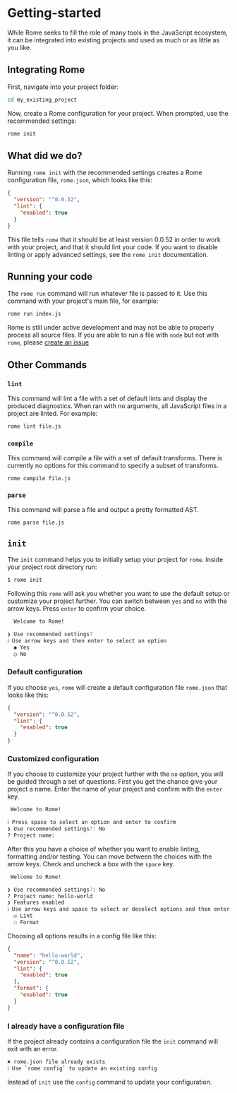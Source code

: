 # Getting-started

While Rome seeks to fill the role of many tools in the JavaScript
ecosystem, it can be integrated into existing projects and used
as much or as little as you like.

## Integrating Rome

First, navigate into your project folder:

```bash
cd my_existing_project
```

Now, create a Rome configuration for your project. When prompted,
use the recommended settings:

```bash
rome init
```

## What did we do?

Running `rome init` with the recommended settings creates a Rome
configuration file, `rome.json`, which looks like this:

```json
{
  "version": "^0.0.52",
  "lint": {
    "enabled": true
  }
}
```

This file tells `rome` that it should be at least version 0.0.52
in order to work with your project, and that it should lint your code.
If you want to disable linting or apply advanced settings, see
the `rome init` documentation.

## Running your code

The `rome run` command will run whatever file is passed to
it. Use this command with your project's main file, for example:

```bash
rome run index.js
```

Rome is still under active development and may not be able to properly
process all source files. If you are able to run a file with `node` but
not with `rome`, please [create an issue](https://github.com/romejs/rome/issues/new?labels=bug&template=01_bug.md&title=)

## Other Commands

### `lint`

This command will lint a file with a set of default lints and display the produced diagnostics.
When ran with no arguments, all JavaScript files in a project are linted. For example:

```bash
rome lint file.js
```

### `compile`

This command will compile a file with a set of default transforms. There is currently no options for this command to specify a subset of transforms.

```
rome compile file.js
```

### `parse`

This command will parse a file and output a pretty formatted AST.

```
rome parse file.js
```


## `init`

The `init` command helps you to initially setup your project for `rome`. Inside your project root directory run:

```bash
$ rome init
```

Following this `rome` will ask you whether you want to use the default setup or customize your project further. You can switch between `yes` and `no` with the arrow keys. Press `enter` to confirm your choice.

```bash
  Welcome to Rome!

❯ Use recommended settings?
ℹ Use arrow keys and then enter to select an option
  ◉ Yes
  ◯ No
```

### Default configuration

If you choose `yes`, `rome` will create a default configuration file `rome.json` that looks like this:

```json
{
  "version": "^0.0.52",
  "lint": {
    "enabled": true
  }
}
```

### Customized configuration

If you choose to customize your project further with the `no` option, you will be guided through a set of questions. First you get the chance give your project a name. Enter the name of your project and confirm with the `enter` key.

```bash
 Welcome to Rome!

ℹ Press space to select an option and enter to confirm
❯ Use recommended settings?: No
? Project name:
```

After this you have a choice of whether you want to enable linting, formatting and/or testing. You can move between the choices with the arrow keys. Check and uncheck a box with the `space` key.

```bash
 Welcome to Rome!

❯ Use recommended settings?: No
? Project name: hello-world
❯ Features enabled
ℹ Use arrow keys and space to select or deselect options and then enter to confirm
  ☑ Lint
  ☐ Format
```

Choosing all options results in a config file like this:

```json
{
  "name": "hello-world",
  "version": "^0.0.52",
  "lint": {
    "enabled": true
  },
  "format": {
    "enabled": true
  }
}
```

### I already have a configuration file

If the project already contains a configuration file the `init` command will exit with an error.

```bash
✖ rome.json file already exists
ℹ Use `rome config` to update an existing config
```

Instead of `init` use the `config` command to update your configuration.
